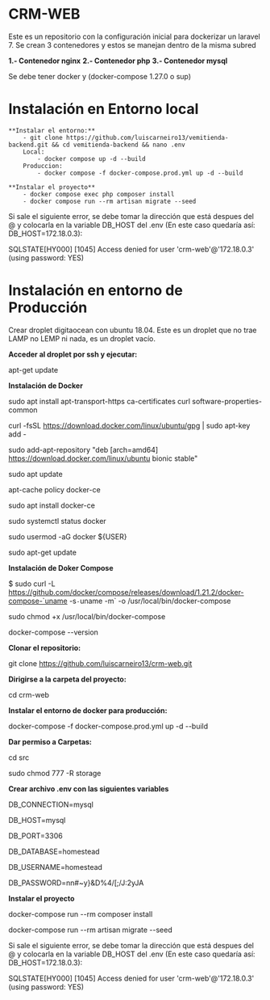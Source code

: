 # CRM-WEB
Este es un repositorio con la configuración inicial para dockerizar un laravel 7. Se crean 3 contenedores y estos se manejan dentro de la misma subred

  **1.- Contenedor nginx**
  **2.- Contenedor php**
  **3.- Contenedor mysql**

Se debe tener docker y (docker-compose 1.27.0 o sup)

# Instalación en Entorno local


    **Instalar el entorno:**
        - git clone https://github.com/luiscarneiro13/vemitienda-backend.git && cd vemitienda-backend && nano .env
        Local:
            - docker compose up -d --build  
        Produccion:
            - docker compose -f docker-compose.prod.yml up -d --build 

    **Instalar el proyecto**
        - docker compose exec php composer install
        - docker compose run --rm artisan migrate --seed
        
  Si sale el siguiente error, se debe tomar la dirección que está despues del @ y colocarla en la variable DB_HOST del .env (En este caso quedaría así: DB_HOST=172.18.0.3):

  SQLSTATE[HY000] [1045] Access denied for user 'crm-web'@'172.18.0.3' (using password: YES)
  

# Instalación en entorno de Producción

  Crear droplet digitaocean con ubuntu 18.04. Este es un droplet que no trae LAMP no LEMP ni  nada, es un droplet vacío.

  **Acceder al droplet por ssh y ejecutar:**

  apt-get update

  **Instalación de Docker**

  sudo apt install apt-transport-https ca-certificates curl software-properties-common

  curl -fsSL https://download.docker.com/linux/ubuntu/gpg | sudo apt-key add -

  sudo add-apt-repository "deb [arch=amd64] https://download.docker.com/linux/ubuntu bionic stable"

  sudo apt update

  apt-cache policy docker-ce

  sudo apt install docker-ce

  sudo systemctl status docker

  sudo usermod -aG docker ${USER}

  sudo apt-get update

  **Instalación de Doker Compose**

  $ sudo curl -L https://github.com/docker/compose/releases/download/1.21.2/docker-compose-`uname -s`-`uname -m` -o /usr/local/bin/docker-compose

  sudo chmod +x /usr/local/bin/docker-compose

  docker-compose --version

  **Clonar el repositorio:**

  git clone https://github.com/luiscarneiro13/crm-web.git

  **Dirigirse a la carpeta del proyecto:**

  cd crm-web

  **Instalar el entorno de docker para producción:**
  
  docker-compose -f docker-compose.prod.yml up -d --build

  **Dar permiso a Carpetas:**

  cd src
  
  sudo chmod 777 -R storage

  **Crear archivo .env con las siguientes variables**
  
  DB_CONNECTION=mysql

  DB_HOST=mysql

  DB_PORT=3306

  DB_DATABASE=homestead

  DB_USERNAME=homestead

  DB_PASSWORD=nn#~y}&D%4/[;/J:2yJA

  **Instalar el proyecto**

  docker-compose run --rm composer install
  
  docker-compose run --rm artisan migrate --seed

  Si sale el siguiente error, se debe tomar la dirección que está despues del @ y colocarla en la variable DB_HOST del .env (En este caso quedaría así: DB_HOST=172.18.0.3):

  SQLSTATE[HY000] [1045] Access denied for user 'crm-web'@'172.18.0.3' (using password: YES)
  